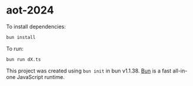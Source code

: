 # aot-2024

To install dependencies:

```bash
bun install
```

To run:

```bash
bun run dX.ts
```

This project was created using `bun init` in bun v1.1.38. [Bun](https://bun.sh) is a fast all-in-one JavaScript runtime.
